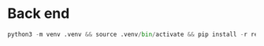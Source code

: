 # Back end

```python
python3 -m venv .venv && source .venv/bin/activate && pip install -r requirements.txt
```
